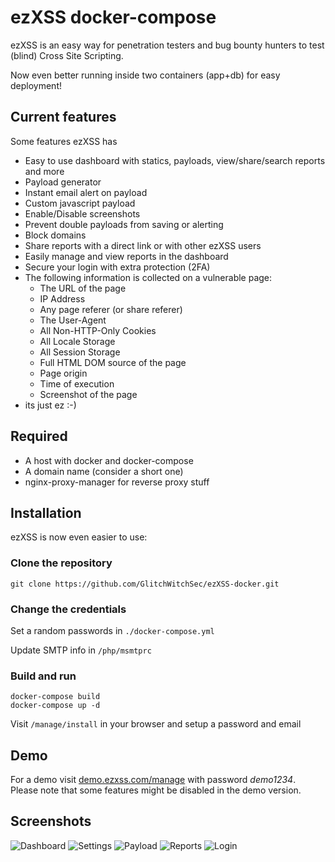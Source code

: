 # ezXSS docker-compose
ezXSS is an easy way for penetration testers and bug bounty hunters to test (blind) Cross Site Scripting.

Now even better running inside two containers (app+db) for easy deployment!

## Current features
Some features ezXSS has

* Easy to use dashboard with statics, payloads, view/share/search reports and more
* Payload generator
* Instant email alert on payload
* Custom javascript payload
* Enable/Disable screenshots
* Prevent double payloads from saving or alerting
* Block domains
* Share reports with a direct link or with other ezXSS users
* Easily manage and view reports in the dashboard
* Secure your login with extra protection (2FA)
* The following information is collected on a vulnerable page:
    * The URL of the page
    * IP Address
    * Any page referer (or share referer)
    * The User-Agent
    * All Non-HTTP-Only Cookies
    * All Locale Storage
    * All Session Storage
    * Full HTML DOM source of the page
    * Page origin
    * Time of execution
    * Screenshot of the page
* its just ez :-)

## Required
* A host with docker and docker-compose
* A domain name (consider a short one)
* nginx-proxy-manager for reverse proxy stuff

## Installation
ezXSS is now even easier to use:

### Clone the repository
`git clone https://github.com/GlitchWitchSec/ezXSS-docker.git`

### Change the credentials
Set a random passwords in `./docker-compose.yml`

Update SMTP info in `/php/msmtprc`

### Build and run
```
docker-compose build
docker-compose up -d
```


Visit `/manage/install` in your browser and setup a password and email


## Demo
For a demo visit [demo.ezxss.com/manage](https://demo.ezxss.com/manage) with password *demo1234*. Please note that some features might be disabled in the demo version.

## Screenshots

![Dashboard](https://i.imgur.com/79wSggJ.png)
![Settings](https://i.imgur.com/oybLHTn.png)
![Payload](https://i.imgur.com/Aibuvzz.png)
![Reports](https://i.imgur.com/xT1MmO1.png)
![Login](https://i.imgur.com/bEzskKo.png)
